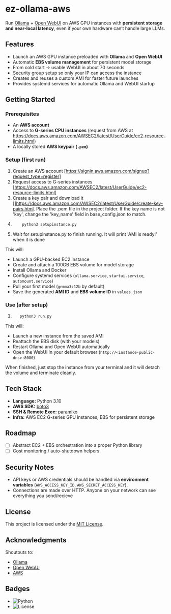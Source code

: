 # ez-ollama-aws  

Run [Ollama](https://ollama.ai) + [Open WebUI](https://github.com/open-webui/open-webui) on AWS GPU instances with **persistent storage and near-local latency**, even if your own hardware can’t handle large LLMs.  

## Features  
- Launch an AWS GPU instance preloaded with **Ollama** and **Open WebUI**  
- Automatic **EBS volume management** for persistent model storage  
- From cold start → usable WebUI in about 70 seconds  
- Security group setup so only your IP can access the instance  
- Creates and reuses a custom AMI for faster future launches  
- Provides systemd services for automatic Ollama and WebUI startup  

## Getting Started  

### Prerequisites  
- An **AWS account**  
- Access to **G-series CPU instances** (request from AWS at https://docs.aws.amazon.com/AWSEC2/latest/UserGuide/ec2-resource-limits.html)  
- A locally stored **AWS keypair (`.pem`)**  

### Setup (first run)  
1) Create an AWS account [https://signin.aws.amazon.com/signup?request_type=register]
2) Request access to G-series instances [https://docs.aws.amazon.com/AWSEC2/latest/UserGuide/ec2-resource-limits.html]
2) Create a key pair and download it []https://docs.aws.amazon.com/AWSEC2/latest/UserGuide/create-key-pairs.html. Place the .pem file in the project folder. If the key name is not 'key', change the 'key_name' field in base_config.json to match. 
4) ```bash
       python3 setupinstance.py
   ```
5) Wait for setupinstance.py to finish running. It will print 'AMI is ready!' when it is done


This will:  
- Launch a GPU-backed EC2 instance  
- Create and attach a 100GB EBS volume for model storage  
- Install Ollama and Docker  
- Configure systemd services (`ollama.service`, `startui.service`, `automount.service`)  
- Pull your first model (`gemma3:12b` by default)  
- Save the generated **AMI ID** and **EBS volume ID** in `values.json`  

### Use (after setup)
1) ```bash 
      python3 run.py
   ```

This will:  
- Launch a new instance from the saved AMI  
- Reattach the EBS disk (with your models)  
- Restart Ollama and Open WebUI automatically  
- Open the WebUI in your default browser (`http://<instance-public-dns>:8080`)  

When finished, just stop the instance from your terminal and it will detach the volume and terminate cleanly.  

## Tech Stack  
- **Language:** Python 3.10  
- **AWS SDK:** [boto3](https://boto3.amazonaws.com/)  
- **SSH & Remote Exec:** [paramiko](http://www.paramiko.org/)  
- **Infra:** AWS EC2 G-series GPU instances, EBS for persistent storage  

## Roadmap  
- [ ] Abstract EC2 + EBS orchestration into a proper Python library
- [ ] Cost monitoring / auto-shutdown helpers  

## Security Notes  
- API keys or AWS credentials should be handled via **environment variables** (`AWS_ACCESS_KEY_ID`, `AWS_SECRET_ACCESS_KEY`).  
- Connections are made over HTTP. Anyone on your network can see everything you send/recieve
## License  
This project is licensed under the [MIT License](LICENSE).  

## Acknowledgments  
Shoutouts to:  
- [Ollama](https://ollama.ai)  
- [Open WebUI](https://github.com/open-webui/open-webui)  
- [AWS](https://aws.amazon.com)  

## Badges  
- ![Python](https://img.shields.io/badge/python-3.10-blue)  
- ![License](https://img.shields.io/badge/license-MIT-green)  

